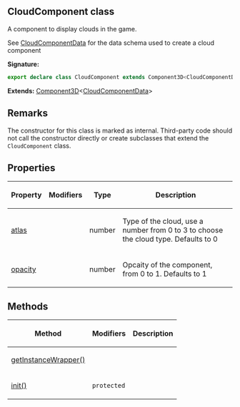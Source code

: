 
## CloudComponent class

A component to display clouds in the game.

See [CloudComponentData](/reference/cloudcomponentdata.md) for the data schema used to create a cloud component

**Signature:**

```typescript
export declare class CloudComponent extends Component3D<CloudComponentData> 
```
**Extends:** [Component3D](/reference/component3d.md)<!-- -->&lt;[CloudComponentData](/reference/cloudcomponentdata.md)<!-- -->&gt;

## Remarks

The constructor for this class is marked as internal. Third-party code should not call the constructor directly or create subclasses that extend the `CloudComponent` class.

## Properties

<table><thead><tr><th>

Property


</th><th>

Modifiers


</th><th>

Type


</th><th>

Description


</th></tr></thead>
<tbody><tr><td>

[atlas](/reference/cloudcomponent/atlas.md)


</td><td>


</td><td>

number


</td><td>

Type of the cloud, use a number from 0 to 3 to choose the cloud type. Defaults to 0


</td></tr>
<tr><td>

[opacity](/reference/cloudcomponent/opacity.md)


</td><td>


</td><td>

number


</td><td>

Opcaity of the component, from 0 to 1. Defaults to 1


</td></tr>
</tbody></table>

## Methods

<table><thead><tr><th>

Method


</th><th>

Modifiers


</th><th>

Description


</th></tr></thead>
<tbody><tr><td>

[getInstanceWrapper()](/reference/cloudcomponent/getinstancewrapper.md)


</td><td>


</td><td>


</td></tr>
<tr><td>

[init()](/reference/cloudcomponent/init.md)


</td><td>

`protected`


</td><td>


</td></tr>
</tbody></table>
